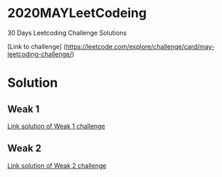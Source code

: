 # 2020MAYLeetCodeing

30 Days Leetcoding Challenge Solutions 

[Link to challenge] (https://leetcode.com/explore/challenge/card/may-leetcoding-challenge/)

# Solution

## Weak 1

[Link solution of Weak 1 challenge](https://github.com/CanThaiLinh/2020MAYLeetCodeing/tree/master/Week1)

## Weak 2
[Link solution of Weak 2 challenge](https://github.com/CanThaiLinh/2020MAYLeetCodeing/tree/master/Weak2)

